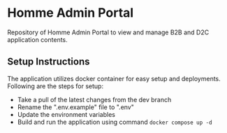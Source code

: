 # Homme Admin Portal

Repository of Homme Admin Portal to view and manage B2B and D2C application contents.
## Setup Instructions

The application utilizes docker container for easy setup and deployments. Following are the steps for setup:

* Take a pull of the latest changes from the dev branch
* Rename the ".env.example" file to ".env"
* Update the environment variables
* Build and run the application using command
	`docker compose up -d`